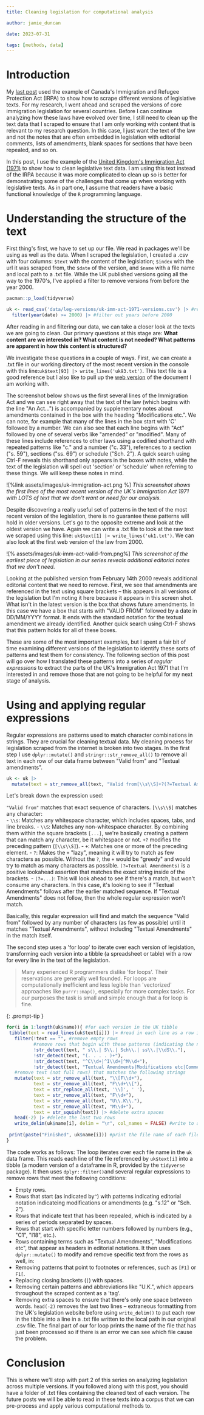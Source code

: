 ```yaml
---
title: Cleaning legislation for computational analysis

author: jamie_duncan

date: 2023-07-31

tags: [methods, data]
---
```

# Introduction
My [last post](https://www.jamieduncan.ca/posts/legislative-changes-scrape/) used the example of Canada's Immigration and Refugee Protection Act (IRPA) to show how to scrape different versions of legislative texts. For my research, I went ahead and scraped the versions of core immigration legislation for several countries. Before I can continue analyzing how these laws have evolved over time, I still need to clean up the text data that I scraped to ensure that I am only working with content that is relevant to my research question. In this case, I just want the text of the law and not the notes that are often embedded in legislation with editorial comments, lists of amendments, blank spaces for sections that have been repealed, and so on.

In this post, I use the example of the [United Kingdom's Immigration Act (1971)](https://www.legislation.gov.uk/ukpga/1971/77/contents) to show how to clean legislative text data. I am using this text instead of the IRPA because it was more complicated to clean up so is better for demonstrating some of the challenges that come up when working with legislative texts. As in part one, I assume that readers have a basic functional knowledge of the `R` programming language.

# Understanding the structure of the text
First thing's first, we have to set up our file. We read in packages we'll be using as well as the data. When I scraped the legislation, I created a .csv with four columns: `$text` with the content of the legislation; `$index` with the url it was scraped from, the `$date` of the version, and `$name` with a file name and local path to a .txt file. While the UK published versions going all the way to the 1970's, I've applied a filter to remove versions from before the year 2000.

```R
pacman::p_load(tidyverse)

uk <- read_csv('data/leg-versions/uk-imm-act-1971-versions.csv') |> #read in the data
  filter(year(date) >= 2000) |> #filter out years before 2000
```

After reading in and filtering our data, we can take a closer look at the texts we are going to clean. Our primary questions at this stage are: **What content are we interested in? What content is not needed? What patterns are apparent in how this content is structured?**

We investigate these questions in a couple of ways. First, we can create a .txt file in our working directory of the most recent version in the console with this line:`uk$text[93] |> write_lines('uk93.txt')`. This text file is a good reference but I also like to pull up the [web version](https://www.legislation.gov.uk/ukpga/1971/77/contents) of the document I am working with.

The screenshot below shows us the first several lines of the Immigration Act and we can see right away that the text of the law (which begins with the line "An Act...") is accompanied by supplementary notes about amendments contained in the box with the heading "Modifications etc.". We can note, for example that many of the lines in the box start with 'C' followed by a number. We can also see that each line begins with "Act" followed by one of several verbs like "amended" or "modified". Many of these lines include references to other laws using a codified shorthand with repeated patterns like "c." and a number ("c. 33"), references to a section ("s. 59"), sections ("ss. 69") or schedule ("Sch. 2"). A quick search using Ctrl-F reveals this shorthand only appears in the boxes with notes, while the text of the legislation will spell out 'section' or 'schedule' when referring to these things. We will keep these notes in mind.

![%link assets/images/uk-immigration-act.png %]
_This screenshot shows the first lines of the most recent version of the UK's Immigration Act 1971 with LOTS of text that we don't want or need for our analysis._

Despite discovering a really useful set of patterns in the text of the most recent version of the legislation, there is no guarantee these patterns will hold in older versions. Let's go to the opposite extreme and look at the oldest version we have. Again we can write a .txt file to look at the raw text we scraped using this line: `uk$text[1] |> write_lines('uk1.txt')`. We can also look at the first web version of the law from 2000.

![% assets/images/uk-imm-act-valid-from.png%]
_This screenshot of the earliest piece of legislation in our series reveals additional editorial notes that we don't need._

Looking at the published version from February 14th 2000 reveals additional editorial content that we need to remove. First, we see that amendments are referenced in the text using square brackets – this appears in all versions of the legislation but I'm noting it here because it appears in this screen shot. What isn't in the latest version is the box that shows future amendments. In this case we have a box that starts with "VALID FROM" followed by a date in DD/MM/YYYY format. It ends with the standard notation for the textual amendment we already identified. Another quick search using Ctrl-F shows that this pattern holds for all of these boxes.

These are some of the most important examples, but I spent a fair bit of time examining different versions of the legislation to identify these sorts of patterns and test them for consistency. The following section of this post will go over how I translated these patterns into a series of *regular expressions* to extract the parts of the UK's Immigration Act 1971 that I'm interested in and remove those that are not going to be helpful for my next stage of analysis. 
# Using and applying regular expressions
Regular expressions are patterns used to match character combinations in strings. They are crucial for cleaning textual data. My cleaning process for legislation scraped from the internet is broken into two stages. In the first step I use `dplyr::mutate()` and `stringr::str_remove_all()` to remove all text in each row of our data frame between "Valid from" and "Textual amendments". 

```R
uk <- uk |>
  mutate(text = str_remove_all(text, "Valid from[\\s\\S]+?(?=Textual Amendments)"), #remove all content between "Valid from" and "Textual amendments"
```

Let's break down the expression used:

`"Valid from"` matches that exact sequence of characters. `[\\s\\S]` matches any character:    
    - `\\s`: Matches any whitespace character, which includes spaces, tabs, and line breaks.
    - `\\S`: Matches any non-whitespace character. By combining them within the square brackets `[...]`, we're basically creating a pattern that can match any character, be it whitespace or not.
`+?` modifies the preceding pattern (`[\\s\\S]`).
    - `+`: Matches one or more of the preceding element.
    - `?`: Makes the `+` "lazy", meaning it will try to match as few characters as possible. Without the `?`, the `+` would be "greedy" and would try to match as many characters as possible.
`(?=Textual Amendments)` is a positive lookahead assertion that matches the exact string inside of the brackets.
    - `(?=...)`: This will look ahead to see if there's a match, but won't consume any characters. In this case, it's looking to see if "Textual Amendments" follows after the earlier matched sequence. If "Textual Amendments" does not follow, then the whole regular expression won't match.

Basically, this regular expression will find and match the sequence "Valid from" followed by any number of characters (as few as possible) until it matches "Textual Amendments", without including "Textual Amendments" in the match itself.

The second step uses a 'for loop' to iterate over each version of legislation, transforming each version into a tibble (a spreadsheet or table) with a row for every line in the text of the legislation.

> Many experienced R programmers dislike 'for loops'. Their reservations are generally well founded. For loops are computationally inefficient and less legible than 'vectorized' approaches like `purrr::map()`, especially for more complex tasks. For our purposes the task is small and simple enough that a for loop is fine.

{: .prompt-tip }

 ```R
 for(i in 1:length(uk$name)){ #for each version in the UK tibble
  tibble(text = read_lines(uk$text[i])) |> #read in each line as a row in a spreadsheet
    filter(!text == "", #remove empty rows
           #remove rows that begin with these patterns (indicating the notation describing amendments)
           !str_detect(text, " s\\.| S\\.| Sch\\.| ss\\.|\\dS\\."),
           !str_detect(text, "(. . . . )+"),
           !str_detect(text, "^C\\d+|^I\\d+|^M\\d+"),
           !str_detect(text, "Textual Amendments|Modifications etc|Commencement Information|Marginal Citations")) |> 
    #remove text (not full rows) that matches the following strings
    mutate(text = str_remove_all(text, "\\[F\\d+"),
           text = str_remove_all(text, "F\\d+\\["),
           text = str_replace_all(text, '\\]', ' '),
           text = str_remove_all(text, "F\\d+"),
           text = str_remove_all(text, "U\\.K\\."),
           text = str_remove_all(text, "M\\d+"),
           text = str_squish(text)) |> #delete extra spaces
    head(-2) |> #delete the last two rows
    write_delim(uk$name[i], delim = "\r", col_names = FALSE) #write to a .txt file in the UK folder
  
  print(paste("Finished", uk$name[i])) #print the file name of each file one it have been processed
}
```

The code works as follows: The loop iterates over each file name in the `uk` data frame. This reads each line of the file referenced by `uk$text[i]` into a tibble (a modern version of a dataframe in R, provided by the `tidyverse` package). It then uses `dplyr::filter()`and several regular expressions to remove rows that meet the following conditions:
- Empty rows.
- Rows that start (as indicated by`^`) with patterns indicating editorial notation indicateing modifications or amendments (e.g. "s.12" or "Sch. 2").
- Rows that indicate text that has been repealed, which is indicated by a series of periods separated by spaces.
- Rows that start with specific letter numbers followed by numbers (e.g., "C1", "I18", etc.).
- Rows containing terms such as "Textual Amendments", "Modifications etc", that appear as headers in editorial notations.
It then uses `dplyr::mutate()` to modify and remove specific text from the rows as well, in:
- Removing patterns that point to footnotes or references, such as `[F1]` or `F1[`.
- Replacing closing brackets (`]`) with spaces.
- Removing certain patterns and abbreviations like "U.K.", which appears throughout the scraped content as a 'tag'.
- Removing extra spaces to ensure that there's only one space between words.
`head(-2)` removes the last two lines – extraneous formatting from the UK's legislation website before using `write_delim()` to put each row in the tibble into a line in a .txt file written to the local path in our original .csv file. The final part of our for loop prints the name of the file that has just been processed so if there is an error we can see which file cause the problem. 
# Conclusion
This is where we'll stop with part 2 of this series on analyzing legislation across multiple versions. If you followed along with this post, you should have a folder of .txt files containing the cleaned text of each version. The future posts we will be able to read in these texts into a corpus that we can pre-process and apply various computational methods to.



